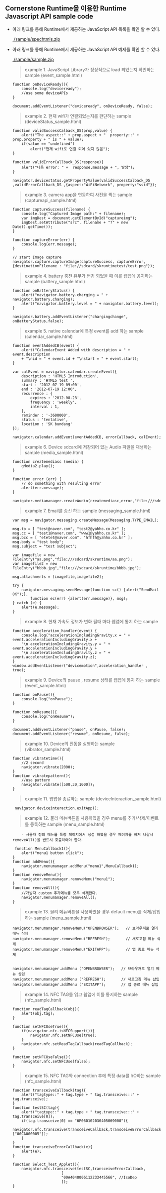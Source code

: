 <!--
{
	"id": 65,
	"title": "웹앱 샘플코드",
	"outline": "Cornerstone Runtime을 이용한 Runtime Javascript API sample code",
	"tags": ["runtime"],
	"order": [6, 5],
	"thumbnail": "6.5.00.sample.png"
}
-->

## Cornerstone Runtime을 이용한 Runtime Javascript API sample code

-	아래 링크를 통해 Runtime에서 제공하는 JavaScript API 목록을 확인 할 수 있다.  

	[./sample/spechtmls.zip](./sample/spechtmls.zip "Runtime DeviceAPI Spec Table")

-	아래 링크를 통해 Runtime에서 제공하는 JavaScript API 예제를 확인 할 수 있다. 

	[./sample/sample.zip](./sample/sample.zip "Runtime DeviceAPI Sample")

	> example 1. JavaScript Library가 정상적으로 load 되었는지 확인하는 sample (event_sample.html)

		function onDeviceReady(){
			console.log("deviceready");
			//use some deviceAPIs
		}

		document.addEventListener("deviceready", onDeviceReady, false);

	> example 2. 현재 wifi가 연결되었는지를 판단하는 sample (deviceStatus_sample.html) 

		function validSuccessCalback_DS(prop,value) {
			alert("The aspect::" + prop.aspect + "  property::" + prop.property + " is " + value);
			if(value == "undefined")
				alert("현재 wifi로 연결 되어 있지 않음");
		}

		function validErrorCallback_DS(response){
			alert("다음 error: " +  response.message + ", 발생");
		}

		navigator.devicestatus.getPropertyValue(validSuccessCalback_DS ,validErrorCallback_DS ,{aspect:"WiFiNetwork", property:"ssid"});

	> example 3. camera app을 연동하여 사진을 찍는 sample (captureapi_sample.html)
		
		function captureSuccess(filename) {
			console.log("Captured Image path:" + filename);
			var imgDest = document.getElementById("captureimg");
			imgDest.setAttribute("src", filename + "?" + new Date().getTime());
		}

		function captureError(err) {
			console.log(err.message);
		}

		// start Image capture
		navigator.capture.captureImage(captureSuccess, captureError, {destinationFilename : "file://sdcard/skruntimetest/test.png"});

	> example 4. battery 충전 유무가 변경 되었을 때 이를 웹앱에 공지하는 sample (battery_sample.html)

		function onBatteryStatus() {
			alert("navigator.battery.charging = " + navigator.battery.charging);
			alert("navigator.battery.level = " + navigator.battery.level);
		}
	
		navigator.battery.addEventListener("chargingchange", onBatteryStatus,false);

	> example 5. native calendar에 특정 event를 add 하는 sample (calendar_sample.html)

		function eventAddedCB(event) {
			alert("CalendarEvent Added with description = " + event.description
			+ "\nid = " + event.id + "\nstart = " + event.start);
		}

		var calEvent = navigator.calendar.createEvent({
			description : 'HTML5 Introduction',
			summary : 'HTML5 test ',
			start : '2012-07-19 09:00',
			end : '2012-07-19 12:00',
			recurrence : {
				expires : '2012-08-28',
				frequency : 'weekly',
				interval : 1,
			},
			reminder : '-3600000',
			status : 'tentative',
			location : 'SK bundang'
		});

		navigator.calendar.addEvent(eventAddedCB, errorCallback, calEvent);

	> example 6. Device sdcard에 저장되어 있는 Audio 파일을 재생하는 sample (media_sample.html)

		function createmediasc (media) {
		    gMedia2.play();
		}

		function error (err) {
		    // do something with resulting error
		    alert(err.message);
		}

		navigator.mediamanager.createAudio(createmediasc,error,"file:///sdcard/Music/test2.mp3");

	> example 7. Email를 송신 하는 sample (messaging_sample.html) 

		var msg = navigator.messaging.createMessage(Messaging.TYPE_EMAIL);

		msg.to = [ "test@naver.com", "test2@yahho.co.kr" ];
		msg.cc = [ "test1@naver.com", "www1@yahho.co.kr" ];
		msg.bcc = [ "etetet@naver.com", "hfhfh@yahho.co.kr" ];
		msg.body = "test body";
		msg.subject = "test subject";
		
		var imagefile = new FileEntry("aa.png","file:///sdcard/skruntime/aa.png");
		var imagefile2 = new FileEntry("bbbb.jpg","file:///sdcard/skruntime/bbbb.jpg");

		msg.attachments = [imagefile,imagefile2];
		
		try {
			navigator.messaging.sendMessage(function sc() {alert("SendMail OK");}, 
				function ec(err) {alert(err.message)}, msg);
		} catch (e) {
			alert(e.message);
		}
		
	> example 8. 현재 가속도 정보가 변화 될때 마다 웹앱에 통지 하는 sample

		function acceleration_handler(event) {
			console.log("accelerationIncludingGravity.x = " + event.accelerationIncludingGravity.x +
			"\n accelerationIncludingGravity.y = " + event.accelerationIncludingGravity.y +
			"\n accelerationIncludingGravity.z = " + event.accelerationIncludingGravity.z);
		}
		window.addEventListener("devicemotion",acceleration_handler , true);

	> example 9. Device의 pause , resume 상태를 웹앱에 통지 하는 sample (event_sample.html) 

		function onPause(){
			console.log("onPause");
		}

		function onResume(){
			console.log("onResume");
		}

		document.addEventListener("pause", onPause, false);
		document.addEventListener("resume", onResume, false);

	> example 10. Device의 진동을 실행하는 sample (vibrator_sample.html)

		function vibratetime(){
			//2 second
			navigator.vibrate(2000);
		}
		function vibratepattern(){
			//use pattern
			navigator.vibrate([500,30,1000]);
		}

	> example 11. 웹앱을 종료하는 sample (deviceInteraction_sample.html) 

		 navigator.deviceinteraction.exitApp(); 

	> example 12. 물리 메뉴버튼을 사용하였을 경우 menu를 추가/삭제/이벤트를 등록하는 sample (menu_sample.html)

			- 사용자 정의 메뉴를 특정 페이지에서 생성 하였을 경우 페이지를 빠져 나갈시 removeAll()을 반드시 호출하여야 한다.

         function MenuCallback1(){
			alert("menu1 button click");
		}
		function addMenu(){
			navigator.menumanager.addMenu("menu1",MenuCallback1);
		}
		function removeMenu(){
			navigator.menumanager.removeMenu("menu1");
		}
		function removeAll(){
			//개발자 custom 추가메뉴를 모두 삭제한다. 
			navigator.menumanager.removeAll();
		}

	> example 13. 물리 메뉴버튼을 사용하였을 경우 default menu를 삭제/삽입 하는 sample (menu_sample.html)

		navigator.menumanager.removeMenu("OPENBROWSER");   // 브라우져로 열기 메뉴 삭제
		navigator.menumanager.removeMenu("REFRESH");       // 새로고침 메뉴 삭제 
		navigator.menumanager.removeMenu("EXITAPP");       // 앱 종료 메뉴 삭제 


		navigator.menumanager.addMenu ("OPENBROWSER");   // 브라우져로 열기 메뉴 삽입
		navigator.menumanager.addMenu ("REFRESH");       // 새로고침 메뉴 삽입
		navigator.menumanager.addMenu ("EXITAPP");       // 앱 종료 메뉴 삽입


	> example 14. NFC TAG를 읽고 웹앱에 이를 통지하는 sample (nfc_sample.html) 

		function readTagCallback(obj){
			alert(obj.tag);
		}

		function setNFCUseTrue(){
			if(navigator.nfc.isNFCSupport()){
		  		navigator.nfc.setNFCUse(true);
			}
			navigator.nfc.setReadTagCallback(readTagCallback);
		}

		function setNFCUseFalse(){
			navigator.nfc.setNFCUse(false);
		}

    > example 15. NFC TAG와 connection 후에 특정 data를 I/O하는 sample (nfc_sample.html) 

		function transceiveCallback(tag){
			alert("tagtype::" + tag.type + " tag.transceive:::" + tag.transceive);
		}
		function testSC(tag){
			alert("tagtype::" + tag.type + " tag.transceive:::" + tag.transceive[0]);
			if(tag.transceive[0] == "6F060102030405069000"){
			navigator.nfc.transceive(transceiveCallback,transceiveErrorCallback,["00CA000005"]);
			}
		}
		function transceiveErrorCallback(e){
			alert(e);	
		}

		function Select_Test_Applet(){
			navigator.nfc.transceive(testSC,transceiveErrorCallback,
							  [
	                          "00A4040006112233445566", //IsoDep
	                          ]);
		}
